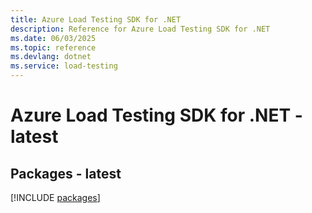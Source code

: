 ```yaml
---
title: Azure Load Testing SDK for .NET
description: Reference for Azure Load Testing SDK for .NET
ms.date: 06/03/2025
ms.topic: reference
ms.devlang: dotnet
ms.service: load-testing
---
```

# Azure Load Testing SDK for .NET - latest
## Packages - latest
[!INCLUDE [packages](load-testing-index.md)]
